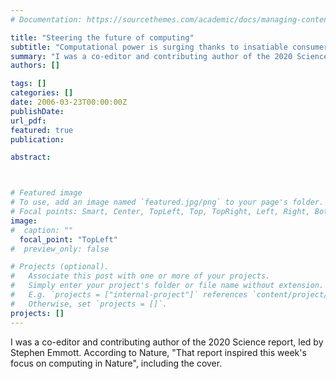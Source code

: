 ```yaml
---
# Documentation: https://sourcethemes.com/academic/docs/managing-content/

title: "Steering the future of computing"
subtitle: "Computational power is surging thanks to insatiable consumers. Natural scientists should seize opportunities to stimulate computer science, to help everybody cope with huge volumes of data. - <a href = https://www.nature.com/articles/440383a>Nature</a>"
summary: "I was a co-editor and contributing author of the 2020 Science report, led by Stephen Emmott. According to Nature, \"That report inspired this week's focus on computing in Nature\", including the cover.<br><b>Nature</b>"
authors: []

tags: []
categories: []
date: 2006-03-23T00:00:00Z
publishDate:
url_pdf: 
featured: true
publication: 

abstract:



# Featured image
# To use, add an image named `featured.jpg/png` to your page's folder.
# Focal points: Smart, Center, TopLeft, Top, TopRight, Left, Right, BottomLeft, Bottom, BottomRight.
image: 
#  caption: ""
  focal_point: "TopLeft"
#  preview_only: false

# Projects (optional).
#   Associate this post with one or more of your projects.
#   Simply enter your project's folder or file name without extension.
#   E.g. `projects = ["internal-project"]` references `content/project/deep-learning/index.md`.
#   Otherwise, set `projects = []`.
projects: []
---
```


I was a co-editor and contributing author of the 2020 Science report, led by Stephen Emmott. According to Nature, \"That report inspired this week's focus on computing in Nature\", including the cover.